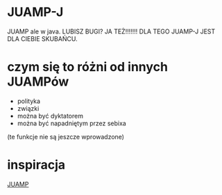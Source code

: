 # JUAMP-J
JUAMP ale w java. LUBISZ BUGI? JA TEŻ!!!!!!! DLA TEGO JUAMP-J JEST DLA CIEBIE SKUBAŃCU.
# czym się to różni od innych JUAMPów
* polityka
* związki
* można być dyktatorem
* można być napadniętym przez sebixa
  
(te funkcje nie są jeszcze wprowadzone)
# inspiracja
[JUAMP](https://github.com/gorciu-official/JUAMP)
